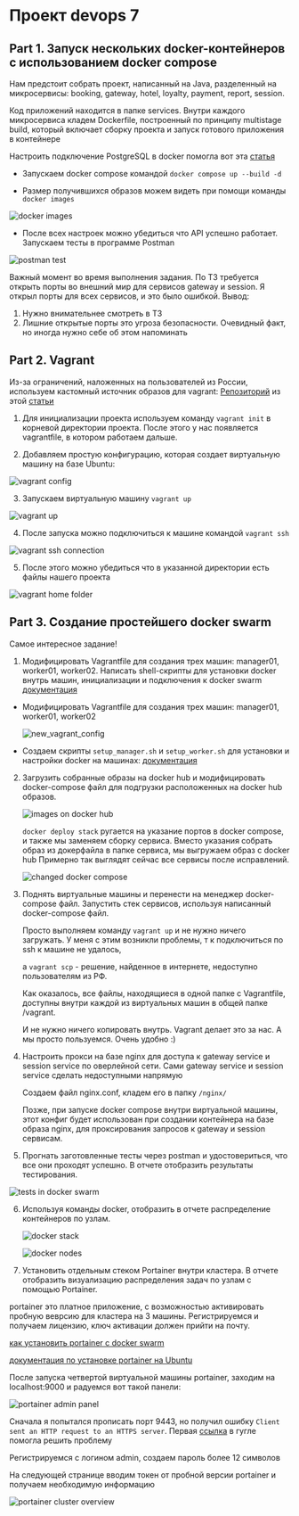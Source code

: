 # Проект devops 7

## Part 1. Запуск нескольких docker-контейнеров с использованием docker compose

Нам предстоит собрать проект, написанный на Java, разделенный на микросервисы: booking, gateway, hotel, loyalty, payment, report, session. 

Код приложений находится в папке services. Внутри каждого микросервиса кладем Dockerfile, построенный по принципу multistage build, который включает сборку проекта и запуск готового приложения в контейнере

Настроить подключение PostgreSQL в docker помогла вот эта [статья](https://habr.com/ru/articles/578744/)

* Запускаем  docker compose командой `docker compose up --build -d`

* Размер получившихся образов можем видеть при помощи команды `docker images`

![docker images](./img/part1/docker_images.png)

* После всех настроек можно убедиться что API успешно работает. Запускаем тесты в программе Postman

![postman test](./img/part1/postman_test.png)

Важный момент во время выполнения задания. По ТЗ требуется открыть порты во внешний мир для сервисов gateway и session. 
Я открыл порты для всех сервисов, и это было ошибкой. Вывод:
1. Нужно внимательнее смотреть в ТЗ
2. Лишние открытые порты это угроза безопасности. Очевидный факт, но иногда нужно себе об этом напоминать

## Part 2. Vagrant

Из-за ограничений, наложенных на пользователей из России, используем кастомный источник образов для vagrant: [Репозиторий](https://vagrant.elab.pro/downloads/) из этой [статьи](https://habr.com/ru/articles/735700/)

1. Для инициализации проекта используем команду `vagrant init` в корневой директории проекта. После этого у нас появляется vagrantfile, в котором работаем дальше.

2. Добавляем простую конфигурацию, которая создает виртуальную машину на базе Ubuntu:

![vagrant config](./img/part2/vagrant_config.png)

3. Запускаем виртуальную машину `vagrant up`

![vagrant up](./img/part2/vagrant_up.png)

4. После запуска можно подключиться к машине командой `vagrant ssh`

![vagrant ssh connection](./img/part2/vagrant_ssh.png)

5. После этого можно убедиться что в указанной директории есть файлы нашего проекта

![vagrant home folder](./img/part2/vagrant_home.png)

## Part 3. Создание простейшего docker swarm

Самое интересное задание!

1. Модифицировать Vagrantfile для создания трех машин: manager01, worker01, worker02. Написать shell-скрипты для установки docker внутрь машин, инициализации и подключения к docker swarm [документация](https://developer.hashicorp.com/vagrant/docs/multi-machine)

* Модифицировать Vagrantfile для создания трех машин: manager01, worker01, worker02

    ![new_vagrant_config](./img/part3/new_vagrant_config.png)

* Создаем скрипты `setup_manager.sh` и `setup_worker.sh` для установки и настройки docker на машинах: [документация](https://docs.docker.com/engine/install/ubuntu/)

2) Загрузить собранные образы на docker hub и модифицировать docker-compose файл для подгрузки расположенных на docker hub образов.

    ![images on docker hub](./img/part3/docker_hub_images.png)

    `docker deploy stack` ругается на указание портов в docker compose, и также мы заменяем сборку сервиса. 
    Вместо указания собрать образ из докерфайла в папке сервиса, мы выгружаем образ с docker hub
    Примерно так выглядят сейчас все сервисы после исправлений.

    ![changed docker compose](./img/part3/change_service_to_images.png)

3) Поднять виртуальные машины и перенести на менеджер docker-compose файл. Запустить стек сервисов, используя написанный docker-compose файл.

    Просто выполняем команду `vagrant up` и не нужно ничего загружать. У меня с этим возникли проблемы, т к подключиться по ssh к машине не удалось, 
    
    а `vagrant scp` - решение, найденное в интернете, недоступно пользователям из РФ.

    Как оказалось, все файлы, находящиеся в одной папке с Vagrantfile, доступны внутри каждой из виртуальных машин в общей папке /vagrant.

    И не нужно ничего копировать внутрь. Vagrant делает это за нас. А мы просто пользуемся. Очень удобно :)

4) Настроить прокси на базе nginx для доступа к gateway service и session service по оверлейной сети. Сами gateway service и session service сделать недоступными напрямую

    Создаем файл nginx.conf, кладем его в папку `/nginx/`

    Позже, при запуске docker compose внутри виртуальной машины, этот конфиг будет использован при создании контейнера на базе образа nginx, для проксирования запросов к gateway и session сервисам.

5) Прогнать заготовленные тесты через postman и удостовериться, что все они проходят успешно. В отчете отобразить результаты тестирования.

![tests in docker swarm](./img/part3/tests_swarm.png)

6) Используя команды docker, отобразить в отчете распределение контейнеров по узлам.

    ![docker stack](./img/part3/docker_stack_services.png)

    ![docker nodes](./img/part3/docker_nodes.png)

7) Установить отдельным стеком Portainer внутри кластера. В отчете отобразить визуализацию распределения задач по узлам с помощью Portainer.

portainer это платное приложение, с возможностью активировать пробную веврсию для кластера на 3 машины. Регистрируемся и получаем лицензию, ключ активации должен прийти на почту.

[как установить portainer с docker swarm](https://academy.portainer.io/install/#/lessons/G9yRStjWn4lqViAxmDUlM4Z3km6Fmqzi)

[документация по установке portainer на Ubuntu](https://docs.portainer.io/start/install/server/swarm/linux)

После запуска четвертой виртуальной машины portainer, заходим на localhost:9000 и радуемся вот такой панели:

![portainer admin panel](./img/part3/portainer_admin_panel.png)

Сначала я попытался прописать порт 9443, но получил ошибку `Client sent an HTTP request to an HTTPS server`. Первая [ссылка](https://portal.portainer.io/knowledge/client-sent-an-http-request-to-an-https-server) в гугле помогла решить проблему

Регистрируемся с логином admin, создаем пароль более 12 символов

На следующей странице вводим токен от пробной версии portainer и получаем необходимую информацию

![portainer cluster overview](./img/part3/portainer_cluster_overview.png)